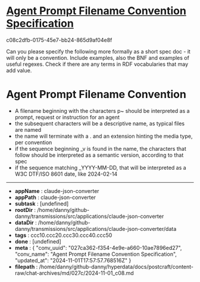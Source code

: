# [Agent Prompt Filename Convention Specification](https://claude.ai/chat/027ca362-f354-4e9e-a660-10ae7896ed27)

c08c2dfb-0175-45e7-bb24-865d9af04e8f

Can you please specify the following more formally as a short spec doc - it will only be a convention. Include examples, also the BNF and examples of useful regexes. Check if there are any terms in RDF vocabularies that may add value.
# Agent Prompt Filename Convention
* A filename beginning with the characters p~ should be interpreted as a prompt, request or instruction for an agent
* the subsequent characters will be a descriptive name, as typical files are named
* the name will terminate with a . and an extension hinting the media type, per convention
* if the sequence beginning _v is found in the name, the characters that follow should be interpreted as a semantic version, according to that spec
* if the sequence matching _YYYY-MM-DD, that will be interpreted as a W3C DTF/ISO 8601 date, like 2024-02-14

---

* **appName** : claude-json-converter
* **appPath** : claude-json-converter
* **subtask** : [undefined]
* **rootDir** : /home/danny/github-danny/transmissions/src/applications/claude-json-converter
* **dataDir** : /home/danny/github-danny/transmissions/src/applications/claude-json-converter/data
* **tags** : ccc10.ccc20.ccc30.ccc40.ccc50
* **done** : [undefined]
* **meta** : {
  "conv_uuid": "027ca362-f354-4e9e-a660-10ae7896ed27",
  "conv_name": "Agent Prompt Filename Convention Specification",
  "updated_at": "2024-11-01T17:57:57.768516Z"
}
* **filepath** : /home/danny/github-danny/hyperdata/docs/postcraft/content-raw/chat-archives/md/027c/2024-11-01_c08.md